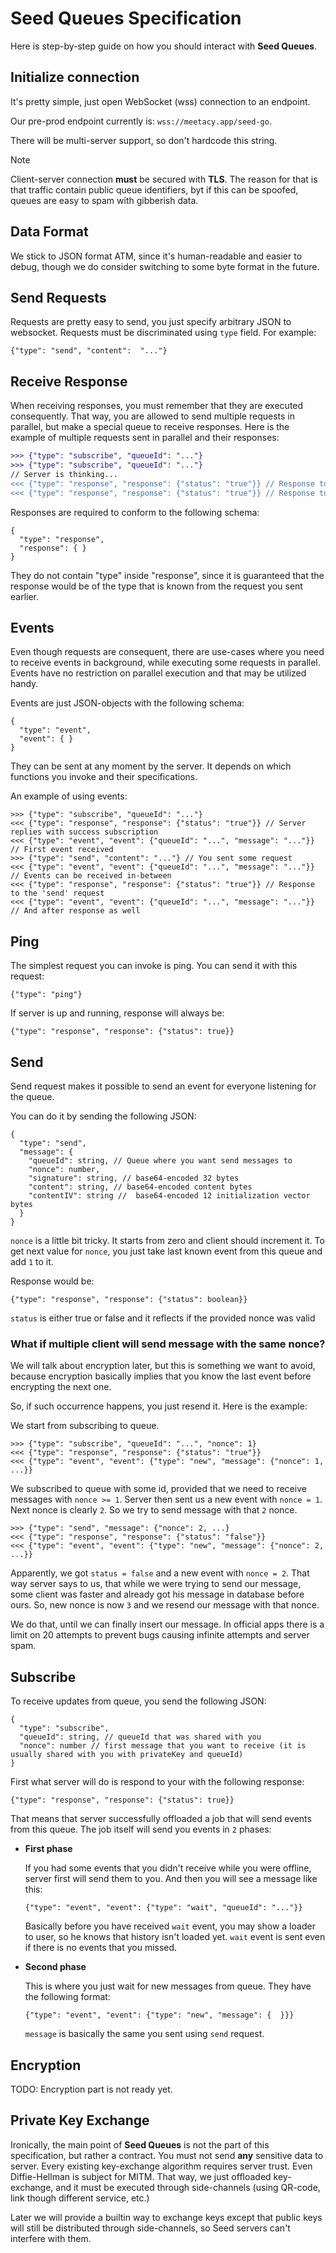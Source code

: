 # Seed Queues Specification

Here is step-by-step guide on how you should interact with **Seed Queues**.

## Initialize connection

It's pretty simple, just open WebSocket (wss) connection to an endpoint.

Our pre-prod endpoint currently is: `wss://meetacy.app/seed-go`.

There will be multi-server support, so don't hardcode this string. 

> [!NOTE] 
> Client-server connection **must** be secured with **TLS**. The reason
for that is that traffic contain public queue identifiers, byt
if this can be spoofed, queues are easy to spam with gibberish data.

## Data Format

We stick to JSON format ATM, since it's human-readable and easier to debug, 
though we do consider switching to some byte format in the future.

## Send Requests

Requests are pretty easy to send, you just specify arbitrary JSON to websocket.
Requests must be discriminated using `type` field. For example:

```
{"type": "send", "content":  "..."}
```

## Receive Response

When receiving responses, you must remember that they are executed consequently.
That way, you are allowed to send multiple requests in parallel, but make a special
queue to receive responses. Here is the example of multiple requests sent in parallel
and their responses:

```diff
>>> {"type": "subscribe", "queueId": "..."}
>>> {"type": "subscribe", "queueId": "..."}
// Server is thinking...
<<< {"type": "response", "response": {"status": "true"}} // Response to the first request
<<< {"type": "response", "response": {"status": "true"}} // Response to the second request
```

Responses are required to conform to the following schema:

```
{
  "type": "response",
  "response": { }
}
```

They do not contain "type" inside "response", since it is guaranteed that
the response would be of the type that is known from the request you sent earlier.

## Events

Even though requests are consequent, there are use-cases where you need to 
receive events in background, while executing some requests in parallel. Events
have no restriction on parallel execution and that may be utilized handy. 

Events are just JSON-objects with the following schema:

```
{
  "type": "event",
  "event": { }
}
```

They can be sent at any moment by the server. It depends on which functions you invoke and their specifications.

An example of using events:

```
>>> {"type": "subscribe", "queueId": "..."}
<<< {"type": "response", "response": {"status": "true"}} // Server replies with success subscription
<<< {"type": "event", "event": {"queueId": "...", "message": "..."}} // First event received
>>> {"type": "send", "content": "..."} // You sent some request
<<< {"type": "event", "event": {"queueId": "...", "message": "..."}} // Events can be received in-between
<<< {"type": "response", "response": {"status": "true"}} // Response to the 'send' request
<<< {"type": "event", "event": {"queueId": "...", "message": "..."}} // And after response as well
```

## Ping

The simplest request you can invoke is ping. You can send it with this request:

```
{"type": "ping"}
```

If server is up and running, response will always be:

```
{"type": "response", "response": {"status": true}}
```

## Send

Send request makes it possible to send an event for everyone listening for the
queue. 

You can do it by sending the following JSON:

```
{
  "type": "send",
  "message": {
    "queueId": string, // Queue where you want send messages to
    "nonce": number,
    "signature": string, // base64-encoded 32 bytes 
    "content": string, // base64-encoded content bytes
    "contentIV": string //  base64-encoded 12 initialization vector bytes
  }
}
```

`nonce` is a little bit tricky. It starts from zero and client should increment it.
To get next value for `nonce`, you just take last known event from this queue
and add `1` to it.

Response would be:

```
{"type": "response", "response": {"status": boolean}}
```

`status` is either true or false and it reflects if the provided nonce was valid

### What if multiple client will send message with the same nonce?

We will talk about encryption later, but this is something we want to
avoid, because encryption basically implies that you know the last 
event before encrypting the next one.

So, if such occurrence happens, you just resend it. Here is the example:

We start from subscribing to queue.

```
>>> {"type": "subscribe", "queueId": "...", "nonce": 1}
<<< {"type": "response", "response": {"status": "true"}} 
<<< {"type": "event", "event": {"type": "new", "message": {"nonce": 1, ...}}
```

We subscribed to queue with some id, provided that we need to receive messages with `nonce >= 1`.
Server then sent us a new event with `nonce = 1`. Next nonce is clearly `2`. So we try to send message with
that `2` nonce.

```
>>> {"type": "send", "message": {"nonce": 2, ...}
<<< {"type": "response", "response": {"status": "false"}} 
<<< {"type": "event", "event": {"type": "new", "message": {"nonce": 2, ...}}
```

Apparently, we got `status = false` and a new event with `nonce = 2`. That way server says to us,
that while we were trying to send our message, some client was faster and already got his message
in database before ours. So, new nonce is now `3` and we resend our message with that nonce.

We do that, until we can finally insert our message. In official apps there is a limit on 20 attempts
to prevent bugs causing infinite attempts and server spam.

## Subscribe

To receive updates from queue, you send the following JSON:

```
{
  "type": "subscribe", 
  "queueId": string, // queueId that was shared with you
  "nonce": number // first message that you want to receive (it is usually shared with you with privateKey and queueId)
}
```

First what server will do is respond to your with the following response:

```
{"type": "response", "response": {"status": true}}
```

That means that server successfully offloaded a job that will send events from this queue.
The job itself will send you events in `2` phases:

- **First phase**
  
  If you had some events that you didn't receive while you were offline, server first will
  send them to you. And then you will see a message like this:
  ```
  {"type": "event", "event": {"type": "wait", "queueId": "..."}}
  ```
  Basically before you have received `wait` event, you may show a loader to user, so
  he knows that history isn't loaded yet. `wait` event is sent even if there is no events that
  you missed.

- **Second phase**

  This is where you just wait for new messages from queue. They have the following format:
  ```
  {"type": "event", "event": {"type": "new", "message": {  }}}
  ```
  `message` is basically the same you sent using `send` request.

## Encryption

TODO: Encryption part is not ready yet.

## Private Key Exchange

Ironically, the main point of **Seed Queues** is not the part of this specification,
but rather a contract. You must not send **any** sensitive data to server. 
Every existing key-exchange algorithm requires server trust. Even Diffie-Hellman
is subject for MITM. That way, we just offloaded key-exchange, and it must be
executed through side-channels (using QR-code, link though different service, etc.)

Later we will provide a builtin way to exchange keys except that public keys will
still be distributed through side-channels, so Seed servers can't interfere with them.
